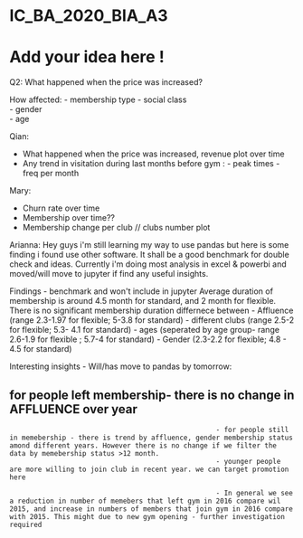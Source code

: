 # IC_BA_2020_BIA_A3
# Add your idea here !




Q2:  What happened when the price was increased?
                                                     
How affected: - membership type
              - social class  
              - gender  
              - age 


Qian:
* What happened when the price was increased, revenue plot over time
* Any trend in visitation during last months before gym : - peak times
                                                        - freq per month
 
Mary: 
* Churn rate over time
* Membership over time??
* Membership change per club  // clubs number plot 


Arianna:
Hey guys i'm still learning my way to use pandas but here is some finding i found use other software. It shall be a good benchmark for double check and ideas. 
Currently i'm doing most analysis in excel & powerbi and moved/will move to jupyter if find any useful insights.

Findings - benchmark and won't include in jupyter
Average duration of membership is around 4.5 month for standard, and 2 month for flexible.
There is no significant membership duration differnece between - Affluence (range 2.3-1.97 for flexible; 5-3.8 for standard)
                                                               - different clubs (range 2.5-2 for flexible;  5.3- 4.1 for standard)
                                                               - ages (seperated by age group- range 2.6-1.9 for flexible ; 5.7-4 for standard)
                                                               - Gender (2.3-2.2 for flexible; 4.8 - 4.5 for standard)
                                                               
Interesting insights - Will/has move to pandas by tomorrow:
## for people left membership- there is no change in AFFLUENCE over year
                                                       - for people still in memebership - there is trend by affluence, gender membership status amond different years. However there is no change if we filter the data by memebership status >12 month.
                                                       - younger people are more willing to join club in recent year. we can target promotion here 
                                                       
                                                       - In general we see a reduction in number of memebers that left gym in 2016 compare wil 2015, and increase in numbers of members that join gym in 2016 compare with 2015. This might due to new gym opening - further investigation required
                                                       
                                                                                                 
